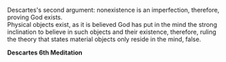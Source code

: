 Descartes's second argument: nonexistence is an imperfection, therefore, proving God exists.  
Physical objects exist, as it is believed God has put in the mind the strong inclination to believe in such objects and their existence, therefore, ruling the theory that states material objects only reside in the mind, false.

**Descartes 6th Meditation**

